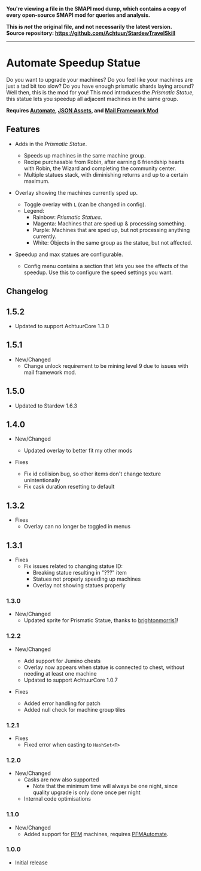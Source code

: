 **You're viewing a file in the SMAPI mod dump, which contains a copy of every open-source SMAPI mod
for queries and analysis.**

**This is _not_ the original file, and not necessarily the latest version.**  
**Source repository: https://github.com/Achtuur/StardewTravelSkill**

----

# Automate Speedup Statue

Do you want to upgrade your machines? Do you feel like your machines are just a tad bit too slow? Do you have enough prismatic shards laying around?
Well then, this is the mod for you! This mod introduces the _Prismatic Statue_, this statue lets you speedup all adjacent machines in the same group.

**Requires [Automate](https://www.nexusmods.com/stardewvalley/mods/1063), [JSON Assets](https://www.nexusmods.com/stardewvalley/mods/1720), and [Mail Framework Mod](https://www.nexusmods.com/stardewvalley/mods/1536)**

## Features

* Adds in the _Prismatic Statue_.
  * Speeds up machines in the same machine group.
  * Recipe purchasable from Robin, after earning 6 friendship hearts with Robin, the Wizard and completing the community center.
  * Multiple statues stack, with diminishing returns and up to a certain maximum.

* Overlay showing the machines currently sped up.
  * Toggle overlay with `L` (can be changed in config).
  * Legend:
    * Rainbow: _Prismatic Statues_.
    * Magenta: Machines that are sped up & processing something.
    * Purple: Machines that are sped up, but not processing anything currently.
    * White: Objects in the same group as the statue, but not affected.

* Speedup and max statues are configurable.
  * Config menu contains a section that lets you see the effects of the speedup. Use this to configure the speed settings you want.

## Changelog

## 1.5.2
* Updated to support AchtuurCore 1.3.0


## 1.5.1
* New/Changed
  * Change unlock requirement to be mining level 9 due to issues with mail framework mod.

## 1.5.0
* Updated to Stardew 1.6.3

## 1.4.0
* New/Changed
  * Updated overlay to better fit my other mods

* Fixes
  * Fix id collision bug, so other items don't change texture unintentionally
  * Fix cask duration resetting to default

## 1.3.2
* Fixes
  * Overlay can no longer be toggled in menus

## 1.3.1
* Fixes
  * Fix issues related to changing statue ID:
    * Breaking statue resulting in "???" item
    * Statues not properly speeding up machines
    * Overlay not showing statues properly

### 1.3.0
* New/Changed
  * Updated sprite for Prismatic Statue, thanks to [brightonmorris1](https://forums.nexusmods.com/index.php?/user/52800236-brightonmorris1/)!

### 1.2.2
* New/Changed
  * Add support for Jumino chests
  * Overlay now appears when statue is connected to chest, without needing at least one machine
  * Updated to support AchtuurCore 1.0.7

* Fixes
    * Added error handling for patch
    * Added null check for machine group tiles

### 1.2.1
* Fixes
  * Fixed error when casting to `HashSet<T>`

### 1.2.0
* New/Changed
  * Casks are now also supported
    * Note that the minimum time will always be one night, since quality upgrade is only done once per night
  * Internal code optimisations

### 1.1.0
* New/Changed
  * Added support for [PFM](https://www.nexusmods.com/stardewvalley/mods/4970) machines, requires [PFMAutomate](https://www.nexusmods.com/stardewvalley/mods/5038).

### 1.0.0

* Initial release

